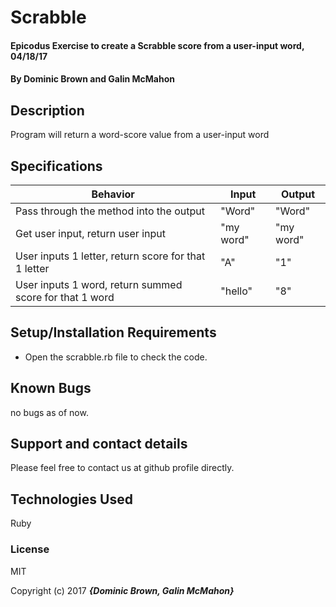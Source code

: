 # Scrabble

#### Epicodus Exercise to create a Scrabble score from a user-input word, 04/18/17

#### By Dominic Brown and Galin McMahon

## Description

Program will return a word-score value from a user-input word

## Specifications

| Behavior | Input | Output |
|----------|-------|--------|
|Pass through the method into the output|"Word"|"Word"|
|Get user input, return user input|"my word"|"my word"|
|User inputs 1 letter, return score for that 1 letter|"A"|"1"|
|User inputs 1 word, return summed score for that 1 word|"hello"|"8"|

## Setup/Installation Requirements

* Open the scrabble.rb file to check the code.

## Known Bugs

no bugs as of now.

## Support and contact details

Please feel free to contact us at github profile directly.

## Technologies Used

Ruby

### License

MIT

Copyright (c) 2017 **_{Dominic Brown, Galin McMahon}_**
